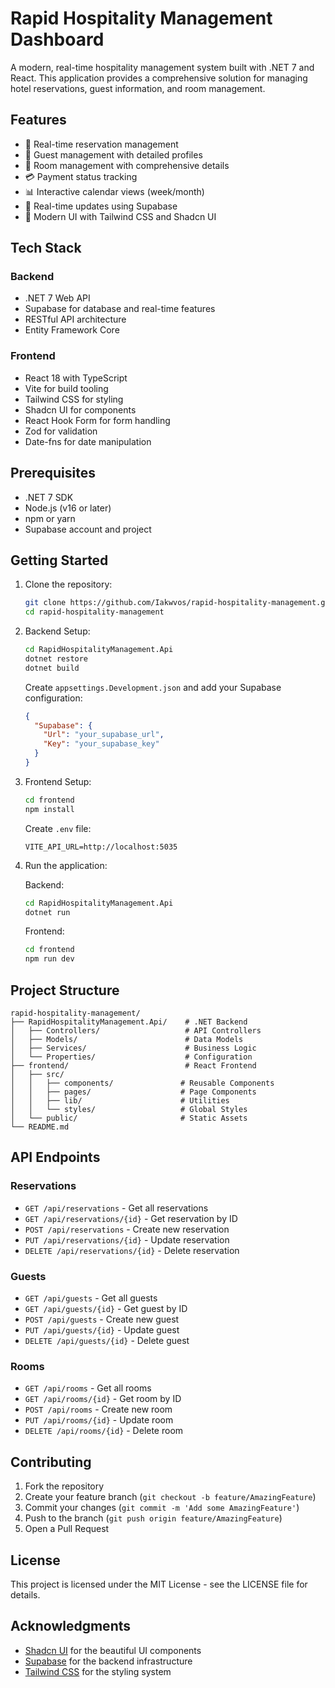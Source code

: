 # Rapid Hospitality Management Dashboard

A modern, real-time hospitality management system built with .NET 7 and React. This application provides a comprehensive solution for managing hotel reservations, guest information, and room management.

## Features

- 📅 Real-time reservation management
- 👥 Guest management with detailed profiles
- 🏨 Room management with comprehensive details
- 💳 Payment status tracking
- 📊 Interactive calendar views (week/month)
- 🔄 Real-time updates using Supabase
- 🎨 Modern UI with Tailwind CSS and Shadcn UI

## Tech Stack

### Backend
- .NET 7 Web API
- Supabase for database and real-time features
- RESTful API architecture
- Entity Framework Core

### Frontend
- React 18 with TypeScript
- Vite for build tooling
- Tailwind CSS for styling
- Shadcn UI for components
- React Hook Form for form handling
- Zod for validation
- Date-fns for date manipulation

## Prerequisites

- .NET 7 SDK
- Node.js (v16 or later)
- npm or yarn
- Supabase account and project

## Getting Started

1. Clone the repository:
   ```bash
   git clone https://github.com/Iakwvos/rapid-hospitality-management.git
   cd rapid-hospitality-management
   ```

2. Backend Setup:
   ```bash
   cd RapidHospitalityManagement.Api
   dotnet restore
   dotnet build
   ```

   Create `appsettings.Development.json` and add your Supabase configuration:
   ```json
   {
     "Supabase": {
       "Url": "your_supabase_url",
       "Key": "your_supabase_key"
     }
   }
   ```

3. Frontend Setup:
   ```bash
   cd frontend
   npm install
   ```

   Create `.env` file:
   ```env
   VITE_API_URL=http://localhost:5035
   ```

4. Run the application:

   Backend:
   ```bash
   cd RapidHospitalityManagement.Api
   dotnet run
   ```

   Frontend:
   ```bash
   cd frontend
   npm run dev
   ```

## Project Structure

```
rapid-hospitality-management/
├── RapidHospitalityManagement.Api/    # .NET Backend
│   ├── Controllers/                   # API Controllers
│   ├── Models/                        # Data Models
│   ├── Services/                      # Business Logic
│   └── Properties/                    # Configuration
├── frontend/                          # React Frontend
│   ├── src/
│   │   ├── components/               # Reusable Components
│   │   ├── pages/                    # Page Components
│   │   ├── lib/                      # Utilities
│   │   └── styles/                   # Global Styles
│   └── public/                       # Static Assets
└── README.md
```

## API Endpoints

### Reservations
- `GET /api/reservations` - Get all reservations
- `GET /api/reservations/{id}` - Get reservation by ID
- `POST /api/reservations` - Create new reservation
- `PUT /api/reservations/{id}` - Update reservation
- `DELETE /api/reservations/{id}` - Delete reservation

### Guests
- `GET /api/guests` - Get all guests
- `GET /api/guests/{id}` - Get guest by ID
- `POST /api/guests` - Create new guest
- `PUT /api/guests/{id}` - Update guest
- `DELETE /api/guests/{id}` - Delete guest

### Rooms
- `GET /api/rooms` - Get all rooms
- `GET /api/rooms/{id}` - Get room by ID
- `POST /api/rooms` - Create new room
- `PUT /api/rooms/{id}` - Update room
- `DELETE /api/rooms/{id}` - Delete room

## Contributing

1. Fork the repository
2. Create your feature branch (`git checkout -b feature/AmazingFeature`)
3. Commit your changes (`git commit -m 'Add some AmazingFeature'`)
4. Push to the branch (`git push origin feature/AmazingFeature`)
5. Open a Pull Request

## License

This project is licensed under the MIT License - see the LICENSE file for details.

## Acknowledgments

- [Shadcn UI](https://ui.shadcn.com/) for the beautiful UI components
- [Supabase](https://supabase.io/) for the backend infrastructure
- [Tailwind CSS](https://tailwindcss.com/) for the styling system 